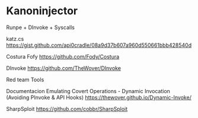 # Kanoninjector
Runpe + DInvoke +  Syscalls

katz.cs
https://gist.github.com/api0cradle/08a9d37b607a960d550661bbb428540d

Costura Fofy
https://github.com/Fody/Costura

DInvoke
https://github.com/TheWover/DInvoke


Red team Tools


Documentacion 
Emulating Covert Operations - Dynamic Invocation (Avoiding PInvoke & API Hooks)
https://thewover.github.io/Dynamic-Invoke/

SharpSploit
https://github.com/cobbr/SharpSploit
